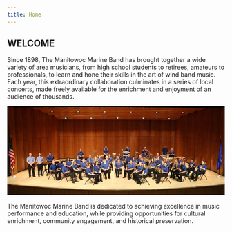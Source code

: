 ```yaml
---
title: Home
---
```

## WELCOME

Since 1898, The Manitowoc Marine Band has brought together a wide variety of area musicians, from high school students to retirees, amateurs to professionals, to learn and hone their skills in the art of wind band music. Each year, this extraordinary collaboration culminates in a series of local concerts, made freely available for the enrichment and enjoyment of an audience of thousands.



![](/images/uploads/mmbcover1.jpg)

The Manitowoc Marine Band is dedicated to achieving excellence in music performance and education, while providing opportunities for cultural enrichment, community engagement, and historical preservation.
